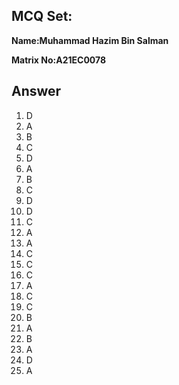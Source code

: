 ## MCQ Set:

**Name:Muhammad Hazim Bin Salman**

**Matrix No:A21EC0078**

## Answer
1. D
2. A
3. B
4. C
5. D
6. A
7. B
8. C
9. D
10. D
11. C
12. A
13. A
14. C
15. C
16. C
17. A
18. C
19. C
20. B
21. A
22. B
23. A
24. D
25. A
